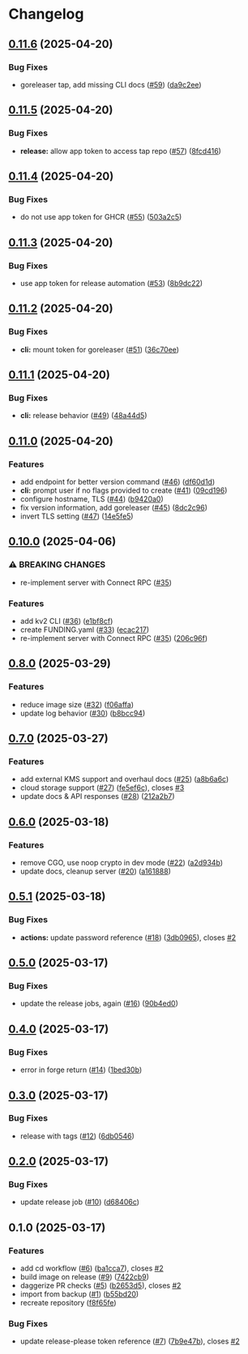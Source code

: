 # Changelog

## [0.11.6](https://github.com/hugginsio/kv2/compare/v0.11.5...v0.11.6) (2025-04-20)


### Bug Fixes

* goreleaser tap, add missing CLI docs ([#59](https://github.com/hugginsio/kv2/issues/59)) ([da9c2ee](https://github.com/hugginsio/kv2/commit/da9c2eefe3a12a93d5849859ece8e650871ee9ab))

## [0.11.5](https://github.com/hugginsio/kv2/compare/v0.11.4...v0.11.5) (2025-04-20)


### Bug Fixes

* **release:** allow app token to access tap repo ([#57](https://github.com/hugginsio/kv2/issues/57)) ([8fcd416](https://github.com/hugginsio/kv2/commit/8fcd416d17f55d9d2618dc0a75e2d0d23ac5465f))

## [0.11.4](https://github.com/hugginsio/kv2/compare/v0.11.3...v0.11.4) (2025-04-20)


### Bug Fixes

* do not use app token for GHCR ([#55](https://github.com/hugginsio/kv2/issues/55)) ([503a2c5](https://github.com/hugginsio/kv2/commit/503a2c5da219870c130ff82a6176efcd0738ab4f))

## [0.11.3](https://github.com/hugginsio/kv2/compare/v0.11.2...v0.11.3) (2025-04-20)


### Bug Fixes

* use app token for release automation ([#53](https://github.com/hugginsio/kv2/issues/53)) ([8b9dc22](https://github.com/hugginsio/kv2/commit/8b9dc22010107aed0644740e19e147c2205de448))

## [0.11.2](https://github.com/hugginsio/kv2/compare/v0.11.1...v0.11.2) (2025-04-20)


### Bug Fixes

* **cli:** mount token for goreleaser ([#51](https://github.com/hugginsio/kv2/issues/51)) ([36c70ee](https://github.com/hugginsio/kv2/commit/36c70eefb23ff48876b1de4a67d270284051df0c))

## [0.11.1](https://github.com/hugginsio/kv2/compare/v0.11.0...v0.11.1) (2025-04-20)


### Bug Fixes

* **cli:** release behavior ([#49](https://github.com/hugginsio/kv2/issues/49)) ([48a44d5](https://github.com/hugginsio/kv2/commit/48a44d5b1090dfde70eb3209ca118b5298bde0af))

## [0.11.0](https://github.com/hugginsio/kv2/compare/v0.10.0...v0.11.0) (2025-04-20)


### Features

* add endpoint for better version command ([#46](https://github.com/hugginsio/kv2/issues/46)) ([df60d1d](https://github.com/hugginsio/kv2/commit/df60d1d65e894bc52551bcd697169ebb0910ffd1))
* **cli:** prompt user if no flags provided to create ([#41](https://github.com/hugginsio/kv2/issues/41)) ([09cd196](https://github.com/hugginsio/kv2/commit/09cd196310fe6901ff81dc4c9d579d91c8711723))
* configure hostname, TLS ([#44](https://github.com/hugginsio/kv2/issues/44)) ([b9420a0](https://github.com/hugginsio/kv2/commit/b9420a0104674257d7221545581b109276f261e4))
* fix version information, add goreleaser ([#45](https://github.com/hugginsio/kv2/issues/45)) ([8dc2c96](https://github.com/hugginsio/kv2/commit/8dc2c968fed48719976f53cafc0c9ecf99ab0ab7))
* invert TLS setting ([#47](https://github.com/hugginsio/kv2/issues/47)) ([14e5fe5](https://github.com/hugginsio/kv2/commit/14e5fe5ef0b73ced76e1179cd520141e3323b223))

## [0.10.0](https://github.com/hugginsio/kv2/compare/v0.8.0...v0.10.0) (2025-04-06)


### ⚠ BREAKING CHANGES

* re-implement server with Connect RPC ([#35](https://github.com/hugginsio/kv2/issues/35))

### Features

* add kv2 CLI ([#36](https://github.com/hugginsio/kv2/issues/36)) ([e1bf8cf](https://github.com/hugginsio/kv2/commit/e1bf8cfec04458dfce2c5262e07612922dba5ea2))
* create FUNDING.yaml ([#33](https://github.com/hugginsio/kv2/issues/33)) ([ecac217](https://github.com/hugginsio/kv2/commit/ecac21702bd5dded43c3cab7cda91cdfdaeff428))
* re-implement server with Connect RPC ([#35](https://github.com/hugginsio/kv2/issues/35)) ([206c96f](https://github.com/hugginsio/kv2/commit/206c96fc84e27958e93e2aeba9de89e5718f3dc1))

## [0.8.0](https://github.com/hugginsio/kv2/compare/v0.7.0...v0.8.0) (2025-03-29)


### Features

* reduce image size ([#32](https://github.com/hugginsio/kv2/issues/32)) ([f06affa](https://github.com/hugginsio/kv2/commit/f06affa48ff4afddc6a761f1d63cae59ab79e001))
* update log behavior ([#30](https://github.com/hugginsio/kv2/issues/30)) ([b8bcc94](https://github.com/hugginsio/kv2/commit/b8bcc94467cfccc2d9643b8d782c732c80a79016))

## [0.7.0](https://github.com/hugginsio/kv2/compare/v0.6.0...v0.7.0) (2025-03-27)


### Features

* add external KMS support and overhaul docs ([#25](https://github.com/hugginsio/kv2/issues/25)) ([a8b6a6c](https://github.com/hugginsio/kv2/commit/a8b6a6ccaf4247963ff5678a29166759e69df116))
* cloud storage support ([#27](https://github.com/hugginsio/kv2/issues/27)) ([fe5ef6c](https://github.com/hugginsio/kv2/commit/fe5ef6cd80ca38b841251fdfe4587f228982d6b1)), closes [#3](https://github.com/hugginsio/kv2/issues/3)
* update docs & API responses ([#28](https://github.com/hugginsio/kv2/issues/28)) ([212a2b7](https://github.com/hugginsio/kv2/commit/212a2b70ccae506c85d98cd079a4e0709c43e95e))

## [0.6.0](https://github.com/hugginsio/kv2/compare/v0.5.1...v0.6.0) (2025-03-18)


### Features

* remove CGO, use noop crypto in dev mode ([#22](https://github.com/hugginsio/kv2/issues/22)) ([a2d934b](https://github.com/hugginsio/kv2/commit/a2d934b1ffe6279c0d226ce8bea382e7acb7ea38))
* update docs, cleanup server ([#20](https://github.com/hugginsio/kv2/issues/20)) ([a161888](https://github.com/hugginsio/kv2/commit/a16188896091a8680e7c78eff4d0e6a15b53f522))

## [0.5.1](https://github.com/hugginsio/kv2/compare/v0.5.0...v0.5.1) (2025-03-18)


### Bug Fixes

* **actions:** update password reference ([#18](https://github.com/hugginsio/kv2/issues/18)) ([3db0965](https://github.com/hugginsio/kv2/commit/3db0965d9a4556fe3c19ebe395539cd991766b15)), closes [#2](https://github.com/hugginsio/kv2/issues/2)

## [0.5.0](https://github.com/hugginsio/kv2/compare/v0.4.0...v0.5.0) (2025-03-17)


### Bug Fixes

* update the release jobs, again ([#16](https://github.com/hugginsio/kv2/issues/16)) ([90b4ed0](https://github.com/hugginsio/kv2/commit/90b4ed03cc3ef73c7bd71f207a3b3f8c0c4249c3))

## [0.4.0](https://github.com/hugginsio/kv2/compare/v0.3.0...v0.4.0) (2025-03-17)


### Bug Fixes

* error in forge return ([#14](https://github.com/hugginsio/kv2/issues/14)) ([1bed30b](https://github.com/hugginsio/kv2/commit/1bed30b04eec0eb85cd4f29c6f202de870c2029a))

## [0.3.0](https://github.com/hugginsio/kv2/compare/v0.2.0...v0.3.0) (2025-03-17)


### Bug Fixes

* release with tags ([#12](https://github.com/hugginsio/kv2/issues/12)) ([6db0546](https://github.com/hugginsio/kv2/commit/6db05468112a93a2f639ebdb4e4a9ab29657a8e1))

## [0.2.0](https://github.com/hugginsio/kv2/compare/v0.1.0...v0.2.0) (2025-03-17)


### Bug Fixes

* update release job ([#10](https://github.com/hugginsio/kv2/issues/10)) ([d68406c](https://github.com/hugginsio/kv2/commit/d68406c4b4b3db1ffeb38270e43aa065290f010a))

## 0.1.0 (2025-03-17)


### Features

* add cd workflow ([#6](https://github.com/hugginsio/kv2/issues/6)) ([ba1cca7](https://github.com/hugginsio/kv2/commit/ba1cca7ec98ad506fad7bc575e70cd459f0d4a60)), closes [#2](https://github.com/hugginsio/kv2/issues/2)
* build image on release ([#9](https://github.com/hugginsio/kv2/issues/9)) ([7422cb9](https://github.com/hugginsio/kv2/commit/7422cb9ba6ed7dca2f13632441bc28802c983a85))
* daggerize PR checks ([#5](https://github.com/hugginsio/kv2/issues/5)) ([b2653d5](https://github.com/hugginsio/kv2/commit/b2653d5c6d3b70b127526fe7a6016450cb1e3809)), closes [#2](https://github.com/hugginsio/kv2/issues/2)
* import from backup ([#1](https://github.com/hugginsio/kv2/issues/1)) ([b55bd20](https://github.com/hugginsio/kv2/commit/b55bd208c2e4e229d5622bc5aaef33bcb12f23fd))
* recreate repository ([f8f65fe](https://github.com/hugginsio/kv2/commit/f8f65fef7bd0fc57d4ce1297f319ff48ab67c83c))


### Bug Fixes

* update release-please token reference ([#7](https://github.com/hugginsio/kv2/issues/7)) ([7b9e47b](https://github.com/hugginsio/kv2/commit/7b9e47b83edb0970c819479dcd2222549a0c89c6)), closes [#2](https://github.com/hugginsio/kv2/issues/2)
